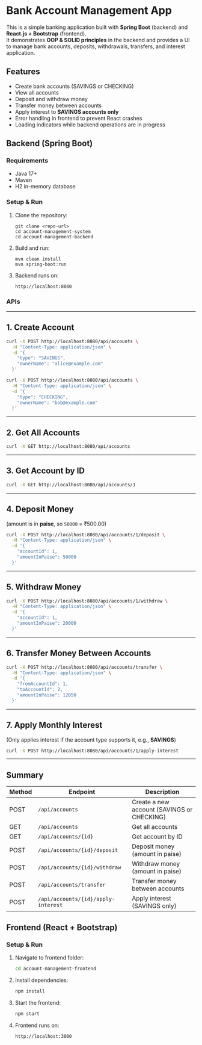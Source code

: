 # Bank Account Management App

This is a simple banking application built with **Spring Boot** (backend) and **React.js + Bootstrap** (frontend).  
It demonstrates **OOP & SOLID principles** in the backend and provides a UI to manage bank accounts, deposits, withdrawals, transfers, and interest application.

## Features

- Create bank accounts (SAVINGS or CHECKING)
- View all accounts
- Deposit and withdraw money
- Transfer money between accounts
- Apply interest to **SAVINGS accounts only**
- Error handling in frontend to prevent React crashes
- Loading indicators while backend operations are in progress

## Backend (Spring Boot)

### Requirements

- Java 17+
- Maven
- H2 in-memory database

### Setup & Run

1. Clone the repository:
   ```
   git clone <repo-url>
   cd account-management-system
   cd account-management-backend
   ```

2. Build and run:
   ```
   mvn clean install
   mvn spring-boot:run
   ```

3. Backend runs on:
   ```
   http://localhost:8080
   ```

### APIs
---

## **1. Create Account**

```bash
curl -X POST http://localhost:8080/api/accounts \
  -H "Content-Type: application/json" \
  -d '{
    "type": "SAVINGS",
    "ownerName": "alice@example.com"
  }'

curl -X POST http://localhost:8080/api/accounts \
  -H "Content-Type: application/json" \
  -d '{
    "type": "CHECKING",
    "ownerName": "bob@example.com"
  }'
```

---

## **2. Get All Accounts**

```bash
curl -X GET http://localhost:8080/api/accounts
```

---

## **3. Get Account by ID**

```bash
curl -X GET http://localhost:8080/api/accounts/1
```

---

## **4. Deposit Money**

(amount is in **paise**, so `50000` = ₹500.00)

```bash
curl -X POST http://localhost:8080/api/accounts/1/deposit \
  -H "Content-Type: application/json" \
  -d '{
    "accountId": 1,
    "amountInPaise": 50000
  }'
```

---

## **5. Withdraw Money**

```bash
curl -X POST http://localhost:8080/api/accounts/1/withdraw \
  -H "Content-Type: application/json" \
  -d '{
    "accountId": 1,
    "amountInPaise": 20000
  }'
```

---

## **6. Transfer Money Between Accounts**

```bash
curl -X POST http://localhost:8080/api/accounts/transfer \
  -H "Content-Type: application/json" \
  -d '{
    "fromAccountId": 1,
    "toAccountId": 2,
    "amountInPaise": 12050
  }'
```

---

## **7. Apply Monthly Interest**

(Only applies interest if the account type supports it, e.g., **SAVINGS**)

```bash
curl -X POST http://localhost:8080/api/accounts/1/apply-interest
```

---

## Summary

| Method | Endpoint                            | Description                                |
| ------ | ----------------------------------- | ------------------------------------------ |
| POST   | `/api/accounts`                     | Create a new account (SAVINGS or CHECKING) |
| GET    | `/api/accounts`                     | Get all accounts                           |
| GET    | `/api/accounts/{id}`                | Get account by ID                          |
| POST   | `/api/accounts/{id}/deposit`        | Deposit money (amount in paise)            |
| POST   | `/api/accounts/{id}/withdraw`       | Withdraw money (amount in paise)           |
| POST   | `/api/accounts/transfer`            | Transfer money between accounts            |
| POST   | `/api/accounts/{id}/apply-interest` | Apply interest (SAVINGS only)              |

## Frontend (React + Bootstrap)

### Setup & Run

1. Navigate to frontend folder:

   ```bash
   cd account-management-frontend
   ```

2. Install dependencies:

   ```bash
   npm install
   ```

3. Start the frontend:

   ```bash
   npm start
   ```

4. Frontend runs on:

   ```
   http://localhost:3000
   ```
